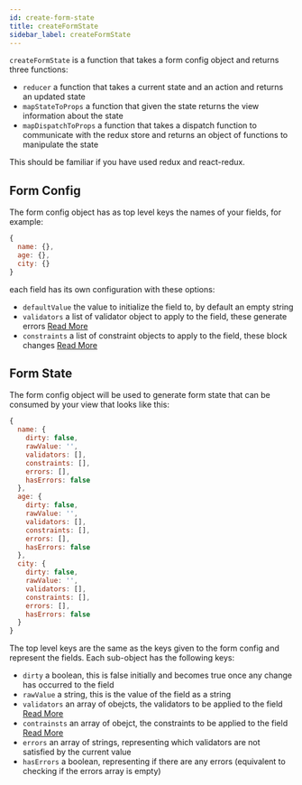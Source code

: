 ```yaml
---
id: create-form-state
title: createFormState
sidebar_label: createFormState
---
```


`createFormState` is a function that takes a form config object and returns three functions:

- `reducer` a function that takes a current state and an action and returns an updated state
- `mapStateToProps` a function that given the state returns the view information about the state
- `mapDispatchToProps` a function that takes a dispatch function to communicate with the redux store and returns an object of functions to manipulate the state

This should be familiar if you have used redux and react-redux.

## Form Config

The form config object has as top level keys the names of your fields, for example:

```javascript
{
  name: {},
  age: {},
  city: {}
}
```

each field has its own configuration with these options:

- `defaultValue` the value to initialize the field to, by default an empty string
- `validators` a list of validator object to apply to the field, these generate errors [Read More]()
- `constraints` a list of constraint objects to apply to the field, these block changes [Read More]()

## Form State

The form config object will be used to generate form state that can be consumed by your view that
looks like this:

```javascript
{
  name: {
    dirty: false,
    rawValue: '',
    validators: [],
    constraints: [],
    errors: [],
    hasErrors: false
  },
  age: {
    dirty: false,
    rawValue: '',
    validators: [],
    constraints: [],
    errors: [],
    hasErrors: false
  },
  city: {
    dirty: false,
    rawValue: '',
    validators: [],
    constraints: [],
    errors: [],
    hasErrors: false
  }
}
```

The top level keys are the same as the keys given to the form config and represent the fields.
Each sub-object has the following keys:

- `dirty` a boolean, this is false initially and becomes true once any change has occurred to the field
- `rawValue` a string, this is the value of the field as a string
- `validators` an array of obejcts, the validators to be applied to the field [Read More]()
- `contrainsts` an array of obejct, the constraints to be applied to the field [Read More]()
- `errors` an array of strings, representing which validators are not satisfied by the current value
- `hasErrors` a boolean, representing if there are any errors (equivalent to checking if the errors array is empty)
